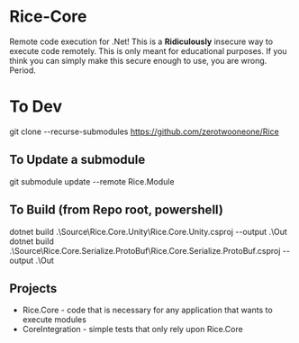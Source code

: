 # Rice-Core
Remote code execution for .Net!
This is a **Ridiculously** insecure way to execute code remotely. This is only meant for educational purposes. If you think you can simply make this secure enough to use, you are wrong. Period.

# To Dev
git clone --recurse-submodules https://github.com/zerotwooneone/Rice

## To Update a submodule
git submodule update --remote Rice.Module

## To Build (from Repo root, powershell)
dotnet build .\Source\Rice.Core.Unity\Rice.Core.Unity.csproj --output .\Out
dotnet build .\Source\Rice.Core.Serialize.ProtoBuf\Rice.Core.Serialize.ProtoBuf.csproj --output .\Out

## Projects
* Rice.Core - code that is necessary for any application that wants to execute modules
* CoreIntegration - simple tests that only rely upon Rice.Core